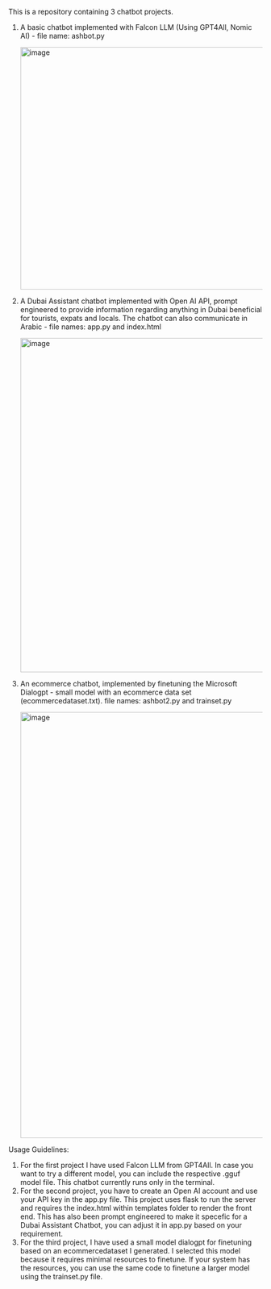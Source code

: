 This is a repository containing 3 chatbot projects. 
  1. A basic chatbot implemented with Falcon LLM (Using GPT4All, Nomic AI) - file name: ashbot.py
     
     <img width="481" alt="image" src="https://github.com/AshnaSahir/LLM-Chatbots-and-finetuning/assets/164536293/c7d78390-989b-43fd-bafe-abeecd5a92f1">

  2. A Dubai Assistant chatbot implemented with Open AI API, prompt engineered to provide information regarding anything in Dubai beneficial for tourists, expats and locals. The chatbot can also communicate in Arabic - file names: app.py and index.html
     
     <img width="663" alt="image" src="https://github.com/AshnaSahir/LLM-Chatbots-and-finetuning/assets/164536293/a910bed1-4a86-4b7b-9ba9-5261a371084d">

  3. An ecommerce chatbot, implemented by finetuning the Microsoft Dialogpt - small model with an ecommerce data set (ecommercedataset.txt). file names: ashbot2.py and trainset.py
     
     <img width="845" alt="image" src="https://github.com/AshnaSahir/LLM-Chatbots-and-finetuning/assets/164536293/3e5ef198-5457-4bb7-9c7c-9c2de850f821">

Usage Guidelines:

1. For the first project I have used Falcon LLM from GPT4All. In case you want to try a different model, you can include the respective .gguf model file. This chatbot currently runs only in the terminal. 
2. For the second project, you have to create an Open AI account and use your API key in the app.py file. This project uses flask to run the server and requires the index.html within templates folder to render the front end. This has also been prompt engineered to make it specefic for a Dubai Assistant Chatbot, you can adjust it in app.py based on your requirement.
3. For the third project, I have used a small model dialogpt for finetuning based on an ecommercedataset I generated. I selected this model because it requires minimal resources to finetune. If your system has the resources, you can use the same code to finetune a larger model using the trainset.py file.
